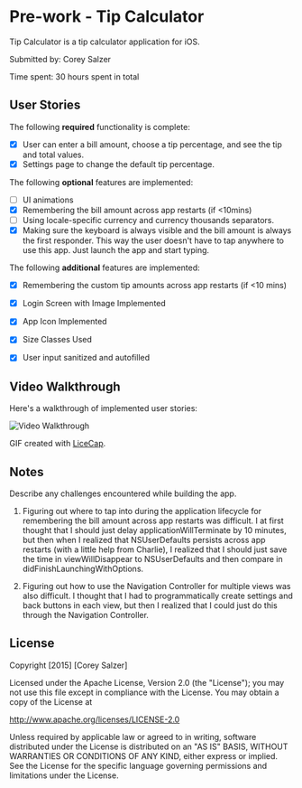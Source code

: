 # Pre-work - Tip Calculator

Tip Calculator is a tip calculator application for iOS.

Submitted by: Corey Salzer

Time spent: 30 hours spent in total

## User Stories

The following **required** functionality is complete:

* [X] User can enter a bill amount, choose a tip percentage, and see the tip and total values.
* [X] Settings page to change the default tip percentage.

The following **optional** features are implemented:
* [ ] UI animations
* [X] Remembering the bill amount across app restarts (if <10mins)
* [ ] Using locale-specific currency and currency thousands separators.
* [X] Making sure the keyboard is always visible and the bill amount is always the first responder. This way the user doesn't have to tap anywhere to use this app. Just launch the app and start typing.

The following **additional** features are implemented:

- [X] Remembering the custom tip amounts across app restarts (if <10 mins)
- [X] Login Screen with Image Implemented
- [X] App Icon Implemented
- [X] Size Classes Used
- [X] User input sanitized and autofilled


## Video Walkthrough 

Here's a walkthrough of implemented user stories:

<img src='http://i.imgur.com/link/to/your/gif/file.gif' title='Video Walkthrough' width='' alt='Video Walkthrough' />

GIF created with [LiceCap](http://www.cockos.com/licecap/).

## Notes

Describe any challenges encountered while building the app.

1. Figuring out where to tap into during the application lifecycle for remembering the bill amount across app restarts was difficult. I at first thought that I should just delay applicationWillTerminate by 10 minutes, but then when I realized that NSUserDefaults persists across app restarts (with a little help from Charlie), I realized that I should just save the time in viewWillDisappear to NSUserDefaults and then compare in didFinishLaunchingWithOptions. 

2. Figuring out how to use the Navigation Controller for multiple views was also difficult. I thought that I had to programmatically create settings and back buttons in each view, but then I realized that I could just do this through the Navigation Controller. 


## License

Copyright [2015] [Corey Salzer]

Licensed under the Apache License, Version 2.0 (the "License");
you may not use this file except in compliance with the License.
You may obtain a copy of the License at

http://www.apache.org/licenses/LICENSE-2.0

Unless required by applicable law or agreed to in writing, software
distributed under the License is distributed on an "AS IS" BASIS,
WITHOUT WARRANTIES OR CONDITIONS OF ANY KIND, either express or implied.
See the License for the specific language governing permissions and
limitations under the License.